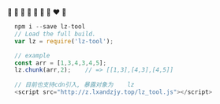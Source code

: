 
:tada: :tada: :tada: :100: :100: :100: :yellow_heart: :heart: :blue_heart: 
```js
  npm i --save lz-tool
  // Load the full build.
  var lz = require('lz-tool');

  // example
  const arr = [1,3,4,3,4,5];
  lz.chunk(arr,2);    // => [[1,3],[4,3],[4,5]]
  
  // 目前也支持cdn引入, 暴露对象为    lz
  <script src="http://z.lxandzjy.top/lz_tool.js"></script>